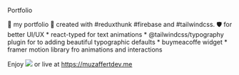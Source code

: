 
Portfolio

🔑 my portfolio 
🔫 created with #reduxthunk #firebase and #tailwindcss.
🛡 for better UI/UX 
    * react-typed for text animations
    * @tailwindcss/typography plugin for to adding beautiful typographic defaults 
    * buymeacoffe widget
    * framer motion library fro animations and interactions


Enjoy ![](screen.gif) or live at https://muzaffertdev.me